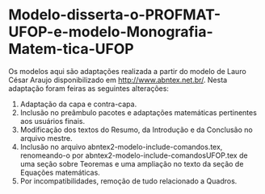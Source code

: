 # Modelo-disserta-o-PROFMAT-UFOP-e-modelo-Monografia-Matem-tica-UFOP
Os modelos aqui são adaptações realizada a partir do modelo de Lauro César Araujo disponibilizado em  http://www.abntex.net.br/. Nesta adaptação foram feiras as seguintes alterações: 
1) Adaptação da capa e contra-capa. 
2) Inclusão no preâmbulo pacotes e adaptações matemáticas pertinentes aos usuários finais. 
3) Modificação dos textos do Resumo, da Introdução e da Conclusão no arquivo mestre. 
4) Inclusão no arquivo abntex2-modelo-include-comandos.tex, renomeando-o por abntex2-modelo-include-comandosUFOP.tex de uma seção sobre Teoremas e uma ampliação no texto da seção de Equações matemáticas. 
5) Por incompatibilidades, remoção de tudo relacionado a Quadros.

